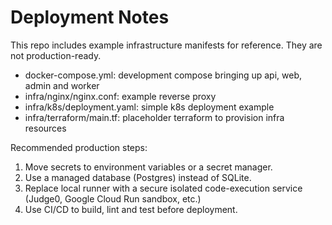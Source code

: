 # Deployment Notes

This repo includes example infrastructure manifests for reference. They are not production-ready.

- docker-compose.yml: development compose bringing up api, web, admin and worker
- infra/nginx/nginx.conf: example reverse proxy
- infra/k8s/deployment.yaml: simple k8s deployment example
- infra/terraform/main.tf: placeholder terraform to provision infra resources

Recommended production steps:
1. Move secrets to environment variables or a secret manager.
2. Use a managed database (Postgres) instead of SQLite.
3. Replace local runner with a secure isolated code-execution service (Judge0, Google Cloud Run sandbox, etc.)
4. Use CI/CD to build, lint and test before deployment.